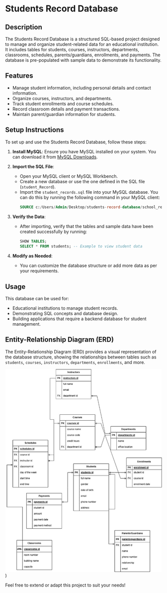 # Students Record Database

## Description
The Students Record Database is a structured SQL-based project designed to manage and organize student-related data for an educational institution. It includes tables for students, courses, instructors, departments, classrooms, schedules, parents/guardians, enrollments, and payments. The database is pre-populated with sample data to demonstrate its functionality.

## Features
- Manage student information, including personal details and contact information.
- Organize courses, instructors, and departments.
- Track student enrollments and course schedules.
- Record classroom details and payment transactions.
- Maintain parent/guardian information for students.

## Setup Instructions
To set up and use the Students Record Database, follow these steps:

1. **Install MySQL**:
   Ensure you have MySQL installed on your system. You can download it from [MySQL Downloads](https://dev.mysql.com/downloads/).

2. **Import the SQL File**:
   - Open your MySQL client or MySQL Workbench.
   - Create a new database or use the one defined in the SQL file (`student_Record`).
   - Import the `student_records.sql` file into your MySQL database. You can do this by running the following command in your MySQL client:
     ```sql
     SOURCE c:/Users/Admin/Desktop/students-record-database/school_records.sql;
     ```

3. **Verify the Data**:
   - After importing, verify that the tables and sample data have been created successfully by running:
     ```sql
     SHOW TABLES;
     SELECT * FROM students; -- Example to view student data
     ```

4. **Modify as Needed**:
   - You can customize the database structure or add more data as per your requirements.

## Usage
This database can be used for:
- Educational institutions to manage student records.
- Demonstrating SQL concepts and database design.
- Building applications that require a backend database for student management.

## Entity-Relationship Diagram (ERD)
The Entity-Relationship Diagram (ERD) provides a visual representation of the database structure, showing the relationships between tables such as `students`, `courses`, `instructors`, `departments`, `enrollments`, and more.

![ERD](https://github.com/Itchy-Fingers/students-record-database/blob/main/ERD.jpg))


Feel free to extend or adapt this project to suit your needs!
